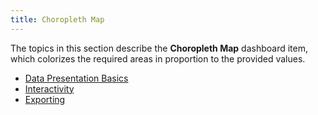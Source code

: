 ```yaml
---
title: Choropleth Map
---
```

The topics in this section describe the **Choropleth Map** dashboard item, which colorizes the required areas in proportion to the provided values.
* [Data Presentation Basics](../../../../dashboard-for-web/articles/web-dashboard-viewer-mode/dashboard-items/choropleth-map/data-presentation-basics.md)
* [Interactivity](../../../../dashboard-for-web/articles/web-dashboard-viewer-mode/dashboard-items/choropleth-map/interactivity.md)
* [Exporting](../../../../dashboard-for-web/articles/web-dashboard-viewer-mode/dashboard-items/choropleth-map/exporting.md)